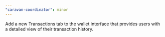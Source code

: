 ```yaml
---
"caravan-coordinator": minor
---
```


Add a new Transactions tab to the wallet interface that provides users with a detailed view of their transaction history.
